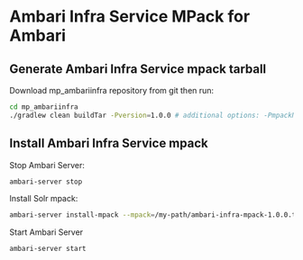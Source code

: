 # Ambari Infra Service MPack for Ambari

## Generate Ambari Infra Service mpack tarball
Download mp_ambariinfra repository from git then run:
```bash
cd mp_ambariinfra
./gradlew clean buildTar -Pversion=1.0.0 # additional options: -PmpackName=...
```

## Install  Ambari Infra Service mpack

Stop Ambari Server:
```bash
ambari-server stop
```

Install Solr mpack:
```bash
ambari-server install-mpack --mpack=/my-path/ambari-infra-mpack-1.0.0.tar.gz --verbose
```

Start Ambari Server
```bash
ambari-server start
```

